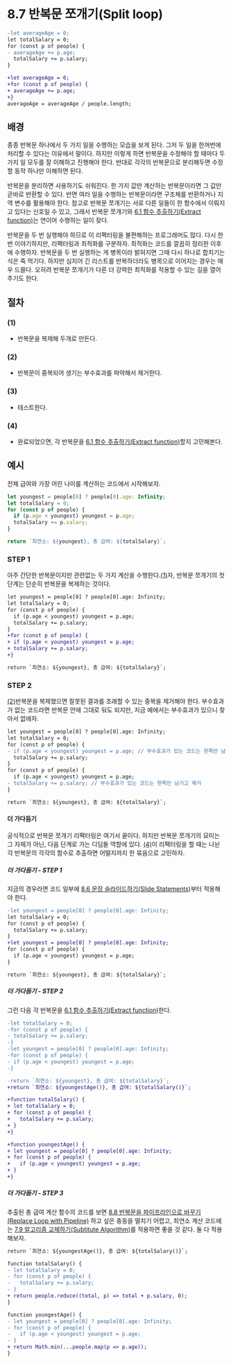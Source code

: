 # 8.7 반복문 쪼개기(Split loop)
``` diff
-let averageAge = 0;
let totalSalary = 0;
for (const p of people) {
- averageAge += p.age;
  totalSalary += p.salary;
}

+let averageAge = 0;
+for (const p of people) {
+ averageAge += p.age;
+}
averageAge = averageAge / people.length;
```
## 배경
종종 반복문 하나에서 두 가지 일을 수행하는 모습을 보게 된다. 그저 두 일을 한꺼번에 처리할 수 있다는 이유에서 말이다. 하지만 이렇게 하면 반복문을 수정해야 할 때마다 두 가지 일 모두를 잘 이해하고 진행해야 한다. 반대로 각각의 반복문으로 분리해두면 수정할 동작 하나만 이해하면 된다.

반복문을 분리하면 사용하기도 쉬워진다. 한 가지 값만 계산하는 반복문이라면 그 값만 곧바로 반환할 수 있다. 반면 여러 일을 수행하는 반복문이라면 구조체를 반환하거나 지역 변수를 활용해야 한다. 참고로 반복문 쪼개기는 서로 다른 일들이 한 함수에서 이뤄지고 있다는 신호일 수 있고, 그래서 반복문 쪼개기와 [6.1 함수 추출하기(Extract function)](https://github.com/wonder13662/refactoring-v2/blob/writing/chapter06/6-1.md)는 연이어 수행하는 일이 잦다.

반복문을 두 번 실행해야 하므로 이 리팩터링을 불편해하는 프로그래머도 많다. 다시 한번 이야기하지만, 리팩터링과 최적화를 구분하자. 최적화는 코드를 깔끔히 정리한 이후에 수행하자. 반복문을 두 번 실행하는 게 병목이라 밝혀지면 그때 다시 하나로 합치기는 식은 죽 먹기다. 하지만 심지어 긴 리스트를 반복하더라도 병목으로 이어지는 경우는 매우 드믈다. 오히려 반복문 쪼개기가 다른 더 강력한 최적화를 적용할 수 있는 길을 열어 주기도 한다.
## 절차
### (1)
- 반복문을 복제해 두개로 만든다.
### (2)
- 반복문이 중복되어 생기는 부수효과를 파악해서 제거한다.
### (3)
- 테스트한다.
### (4)
- 완료되었으면, 각 반복문을 [6.1 함수 추출하기(Extract function)](https://github.com/wonder13662/refactoring-v2/blob/writing/chapter06/6-1.md)할지 고민해본다.
## 예시
전체 급여와 가장 어린 나이를 계산하는 코드에서 시작해보자.
``` javascript
let youngest = people[0] ? people[0].age: Infinity;
let totalSalary = 0;
for (const p of people) {
  if (p.age < youngest) youngest = p.age;
  totalSalary += p.salary;
}

return `최연소: ${youngest}, 총 급여: ${totalSalary}`;
```
### STEP 1
아주 간단한 반복문이지만 관련없는 두 가지 계산을 수행한다.[(1)](https://github.com/wonder13662/refactoring-v2/blob/writing/chapter08/8-7.md#1)자, 반복문 쪼개기의 첫 단계는 단순히 반복문을 복제하는 것이다.
``` diff
let youngest = people[0] ? people[0].age: Infinity;
let totalSalary = 0;
for (const p of people) {
  if (p.age < youngest) youngest = p.age;
  totalSalary += p.salary;
}
+for (const p of people) {
+ if (p.age < youngest) youngest = p.age;
+ totalSalary += p.salary;
+}

return `최연소: ${youngest}, 총 급여: ${totalSalary}`;
```
### STEP 2
[(2)](https://github.com/wonder13662/refactoring-v2/blob/writing/chapter08/8-7.md#2)반복문을 복제했으면 잘못된 결과를 초래할 수 있는 중복을 제거해야 한다. 부수효과가 없는 코드라면 반복문 안에 그대로 둬도 되지만, 지금 예에서는 부수효과가 있으니 찾아서 없애자.
``` diff
let youngest = people[0] ? people[0].age: Infinity;
let totalSalary = 0;
for (const p of people) {
- if (p.age < youngest) youngest = p.age; // 부수효과가 있는 코드는 한쪽만 남기고 제거
  totalSalary += p.salary;
}
for (const p of people) {
  if (p.age < youngest) youngest = p.age;
- totalSalary += p.salary; // 부수효과가 있는 코드는 한쪽만 남기고 제거
}

return `최연소: ${youngest}, 총 급여: ${totalSalary}`;
```
#### 더 가다듬기
공식적으로 반복문 쪼개기 리팩터링은 여기서 끝이다. 하지만 반복문 쪼개기의 묘미는 그 자체가 아닌, 다음 단계로 가는 디딤돌 역할에 있다. [(4)](https://github.com/wonder13662/refactoring-v2/blob/writing/chapter08/8-7.md#4)이 리팩터링을 할 때는 나뉜 각 반복문의 각각의 함수로 추출하면 어떨지까지 한 묶음으로 고민하자.
##### 더 가다듬기 - STEP 1
지금의 경우라면 코드 일부에 [8.6 문장 슬라이드하기(Slide Statements)](https://github.com/wonder13662/refactoring-v2/blob/writing/chapter08/8-6.md)부터 적용해야 한다.
``` diff
-let youngest = people[0] ? people[0].age: Infinity;
let totalSalary = 0;
for (const p of people) {
  totalSalary += p.salary;
}
+let youngest = people[0] ? people[0].age: Infinity;
for (const p of people) {
  if (p.age < youngest) youngest = p.age;
}

return `최연소: ${youngest}, 총 급여: ${totalSalary}`;
```
##### 더 가다듬기 - STEP 2
그런 다음 각 반복문을 [6.1 함수 추출하기(Extract function)](https://github.com/wonder13662/refactoring-v2/blob/writing/chapter06/6-1.md)한다.
``` diff
-let totalSalary = 0;
-for (const p of people) {
- totalSalary += p.salary;
-}
-let youngest = people[0] ? people[0].age: Infinity;
-for (const p of people) {
- if (p.age < youngest) youngest = p.age;
-}

-return `최연소: ${youngest}, 총 급여: ${totalSalary}`;
+return `최연소: ${youngestAge()}, 총 급여: ${totalSalary()}`;

+function totalSalary() {
+ let totalSalary = 0;
+ for (const p of people) {
+   totalSalary += p.salary;
+ }
+}

+function youngestAge() {
+ let youngest = people[0] ? people[0].age: Infinity;
+ for (const p of people) {
+   if (p.age < youngest) youngest = p.age;
+ }
+}
```
##### 더 가다듬기 - STEP 3
추출된 총 급여 계산 함수의 코드를 보면 [8.8 반복문을 파이프라인으로 바꾸기(Replace Loop with Pipeline)](https://github.com/wonder13662/refactoring-v2/blob/writing/chapter08/8-8.md) 하고 싶은 충동을 떨치기 어렵고, 최연소 계산 코드에는 [7.9 알고리즘 교체하기(Subtitute Algorithm)](https://github.com/wonder13662/refactoring-v2/blob/writing/chapter07/7-9.md)를 적용하면 좋을 것 같다. 둘 다 적용해보자.
``` diff
return `최연소: ${youngestAge()}, 총 급여: ${totalSalary()}`;

function totalSalary() {
- let totalSalary = 0;
- for (const p of people) {
-   totalSalary += p.salary;
- }
+ return people.reduce((total, p) => total + p.salary, 0);
}

function youngestAge() {
- let youngest = people[0] ? people[0].age: Infinity;
- for (const p of people) {
-   if (p.age < youngest) youngest = p.age;
- }
+ return Math.min(...people.map(p => p.age));
}
```